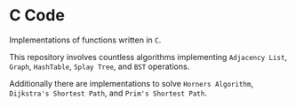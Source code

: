 # C Code

Implementations of functions written in ```C```. 

This repository involves countless algorithms implementing ```Adjacency List```, ```Graph```,  ```HashTable```,  ```Splay Tree```, and  ```BST``` operations.

Additionally there are implementations to solve  ```Horners Algorithm```,  ```Dijkstra's Shortest Path```, and  ```Prim's Shortest Path```.
